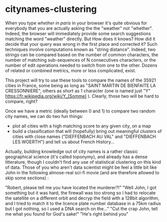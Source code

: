 # citynames-clustering

When you type *whether in paris* in your browser it's quite obvious for everybody that you are actually asking the the "weather" not "whether". Indeed, the browser will immediately provide some search suggestions matching the word "weather" directly. But How does it knows? How did it decide that your query was wrong in the first place and corrected it? Such techniques involve computations known as "string distance". Indeed, two strings can be compared based on the number of common characters, the number of matching sub-sequences of N consecutives characters, or the number of edit operations needed to switch from one to the other. Dozens of related or combined metrics, more or less complicated, exist.

This project will try to use these tools to compare the names of the 35921 cities in France, some being as long as "SAINT MARTIN DE BIENFAITE LA CRESSONNIERE", others as short as 1 character (one is named just "Y" https://fr.wikipedia.org/wiki/Y_(Somme) ). Clearly, those two will be hard to compare, right?

Once we have a metric (ideally between 0 and 1) to compare two random city names, we can do two fun things:
- plot all cities with a high matching score to any given city, on a map
- build a classification that will (hopefully) bring out meaningful clusters of cities with close names ("DIEFFENBACH AU VAL" and "DIEFFENBACH LES WOERTH") and tell us about French History... 

Actually, building knowledge out of city names is a rather classic geographical science (it's called toponymy), and already has a dense litterature, though I couldn't find any use of statistical clustering on this kind of data. Those of you who aren't data scientist might be feel a little bit like John in the following almose-real sci-fi movie (and are therefore allowed to skip some sections) :

"Robert, please tell me you have located the murderer?!"
"Well John, I got something but it was hard, the firewall was too strong so I had to relocate the satellite on a different orbit and decryp the field with a 128bit algorithm, and I tried to match it to the licence plate number database in a 75km radius but I got nothing, so I used a DNA search on the..."
"Cut the crap John, tell me what you found for God's sake!"
"He's right behind you"







